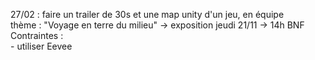 27/02 : faire un trailer de 30s et une map unity d'un jeu, en équipe  
	thème : "Voyage en terre du milieu" -> exposition jeudi 21/11 -> 14h BNF  
	Contraintes :  
		- utiliser Eevee  